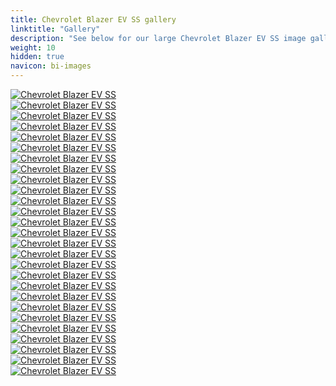 ```yaml
---
title: Chevrolet Blazer EV SS gallery
linktitle: "Gallery"
description: "See below for our large Chevrolet Blazer EV SS image gallery. Click pictures for high-resolution versions."
weight: 10
hidden: true
navicon: bi-images
---
```

<!-- markdownlint-disable MD033 -->
<div class="row" id ="my-gallery">
	<div class="pswp-grid-item col-6 col-md-4">
		<a href="https://media.evkx.net/multimedia/models/chevrolet/blazer_ev/blazer_ev_ss/chargeport_1.jpg"
data-pswp-src="https://media.evkx.net/multimedia/models/chevrolet/blazer_ev/blazer_ev_ss/chargeport_1.jpg"
data-pswp-width="3000"
data-pswp-height="2001" 
target="_blank">
			<img src="https://media.evkx.net/multimedia/models/chevrolet/blazer_ev/blazer_ev_ss/chargeport_1_xst.jpg" alt="Chevrolet Blazer EV SS" class="img-fluid img-thumbnail" />
		</a>
	</div>
	<div class="pswp-grid-item col-6 col-md-4">
		<a href="https://media.evkx.net/multimedia/models/chevrolet/blazer_ev/blazer_ev_ss/exterior_1.jpg"
data-pswp-src="https://media.evkx.net/multimedia/models/chevrolet/blazer_ev/blazer_ev_ss/exterior_1.jpg"
data-pswp-width="3000"
data-pswp-height="1928" 
target="_blank">
			<img src="https://media.evkx.net/multimedia/models/chevrolet/blazer_ev/blazer_ev_ss/exterior_1_xst.jpg" alt="Chevrolet Blazer EV SS" class="img-fluid img-thumbnail" />
		</a>
	</div>
	<div class="pswp-grid-item col-6 col-md-4">
		<a href="https://media.evkx.net/multimedia/models/chevrolet/blazer_ev/blazer_ev_ss/exterior_2.jpg"
data-pswp-src="https://media.evkx.net/multimedia/models/chevrolet/blazer_ev/blazer_ev_ss/exterior_2.jpg"
data-pswp-width="3000"
data-pswp-height="2085" 
target="_blank">
			<img src="https://media.evkx.net/multimedia/models/chevrolet/blazer_ev/blazer_ev_ss/exterior_2_xst.jpg" alt="Chevrolet Blazer EV SS" class="img-fluid img-thumbnail" />
		</a>
	</div>
	<div class="pswp-grid-item col-6 col-md-4">
		<a href="https://media.evkx.net/multimedia/models/chevrolet/blazer_ev/blazer_ev_ss/exterior_3.jpg"
data-pswp-src="https://media.evkx.net/multimedia/models/chevrolet/blazer_ev/blazer_ev_ss/exterior_3.jpg"
data-pswp-width="3000"
data-pswp-height="1927" 
target="_blank">
			<img src="https://media.evkx.net/multimedia/models/chevrolet/blazer_ev/blazer_ev_ss/exterior_3_xst.jpg" alt="Chevrolet Blazer EV SS" class="img-fluid img-thumbnail" />
		</a>
	</div>
	<div class="pswp-grid-item col-6 col-md-4">
		<a href="https://media.evkx.net/multimedia/models/chevrolet/blazer_ev/blazer_ev_ss/exterior_4.jpg"
data-pswp-src="https://media.evkx.net/multimedia/models/chevrolet/blazer_ev/blazer_ev_ss/exterior_4.jpg"
data-pswp-width="3000"
data-pswp-height="1587" 
target="_blank">
			<img src="https://media.evkx.net/multimedia/models/chevrolet/blazer_ev/blazer_ev_ss/exterior_4_xst.jpg" alt="Chevrolet Blazer EV SS" class="img-fluid img-thumbnail" />
		</a>
	</div>
	<div class="pswp-grid-item col-6 col-md-4">
		<a href="https://media.evkx.net/multimedia/models/chevrolet/blazer_ev/blazer_ev_ss/exterior_5.jpg"
data-pswp-src="https://media.evkx.net/multimedia/models/chevrolet/blazer_ev/blazer_ev_ss/exterior_5.jpg"
data-pswp-width="3000"
data-pswp-height="1776" 
target="_blank">
			<img src="https://media.evkx.net/multimedia/models/chevrolet/blazer_ev/blazer_ev_ss/exterior_5_xst.jpg" alt="Chevrolet Blazer EV SS" class="img-fluid img-thumbnail" />
		</a>
	</div>
	<div class="pswp-grid-item col-6 col-md-4">
		<a href="https://media.evkx.net/multimedia/models/chevrolet/blazer_ev/blazer_ev_ss/exterior_6.jpg"
data-pswp-src="https://media.evkx.net/multimedia/models/chevrolet/blazer_ev/blazer_ev_ss/exterior_6.jpg"
data-pswp-width="3000"
data-pswp-height="2001" 
target="_blank">
			<img src="https://media.evkx.net/multimedia/models/chevrolet/blazer_ev/blazer_ev_ss/exterior_6_xst.jpg" alt="Chevrolet Blazer EV SS" class="img-fluid img-thumbnail" />
		</a>
	</div>
	<div class="pswp-grid-item col-6 col-md-4">
		<a href="https://media.evkx.net/multimedia/models/chevrolet/blazer_ev/blazer_ev_ss/frontseats_1.jpg"
data-pswp-src="https://media.evkx.net/multimedia/models/chevrolet/blazer_ev/blazer_ev_ss/frontseats_1.jpg"
data-pswp-width="3000"
data-pswp-height="2001" 
target="_blank">
			<img src="https://media.evkx.net/multimedia/models/chevrolet/blazer_ev/blazer_ev_ss/frontseats_1_xst.jpg" alt="Chevrolet Blazer EV SS" class="img-fluid img-thumbnail" />
		</a>
	</div>
	<div class="pswp-grid-item col-6 col-md-4">
		<a href="https://media.evkx.net/multimedia/models/chevrolet/blazer_ev/blazer_ev_ss/handle_1.jpg"
data-pswp-src="https://media.evkx.net/multimedia/models/chevrolet/blazer_ev/blazer_ev_ss/handle_1.jpg"
data-pswp-width="3000"
data-pswp-height="2001" 
target="_blank">
			<img src="https://media.evkx.net/multimedia/models/chevrolet/blazer_ev/blazer_ev_ss/handle_1_xst.jpg" alt="Chevrolet Blazer EV SS" class="img-fluid img-thumbnail" />
		</a>
	</div>
	<div class="pswp-grid-item col-6 col-md-4">
		<a href="https://media.evkx.net/multimedia/models/chevrolet/blazer_ev/blazer_ev_ss/headlights_1.jpg"
data-pswp-src="https://media.evkx.net/multimedia/models/chevrolet/blazer_ev/blazer_ev_ss/headlights_1.jpg"
data-pswp-width="3000"
data-pswp-height="2001" 
target="_blank">
			<img src="https://media.evkx.net/multimedia/models/chevrolet/blazer_ev/blazer_ev_ss/headlights_1_xst.jpg" alt="Chevrolet Blazer EV SS" class="img-fluid img-thumbnail" />
		</a>
	</div>
	<div class="pswp-grid-item col-6 col-md-4">
		<a href="https://media.evkx.net/multimedia/models/chevrolet/blazer_ev/blazer_ev_ss/headlights_2.jpg"
data-pswp-src="https://media.evkx.net/multimedia/models/chevrolet/blazer_ev/blazer_ev_ss/headlights_2.jpg"
data-pswp-width="3000"
data-pswp-height="2632" 
target="_blank">
			<img src="https://media.evkx.net/multimedia/models/chevrolet/blazer_ev/blazer_ev_ss/headlights_2_xst.jpg" alt="Chevrolet Blazer EV SS" class="img-fluid img-thumbnail" />
		</a>
	</div>
	<div class="pswp-grid-item col-6 col-md-4">
		<a href="https://media.evkx.net/multimedia/models/chevrolet/blazer_ev/blazer_ev_ss/interior_1.jpg"
data-pswp-src="https://media.evkx.net/multimedia/models/chevrolet/blazer_ev/blazer_ev_ss/interior_1.jpg"
data-pswp-width="3000"
data-pswp-height="2001" 
target="_blank">
			<img src="https://media.evkx.net/multimedia/models/chevrolet/blazer_ev/blazer_ev_ss/interior_1_xst.jpg" alt="Chevrolet Blazer EV SS" class="img-fluid img-thumbnail" />
		</a>
	</div>
	<div class="pswp-grid-item col-6 col-md-4">
		<a href="https://media.evkx.net/multimedia/models/chevrolet/blazer_ev/blazer_ev_ss/interior_2.jpg"
data-pswp-src="https://media.evkx.net/multimedia/models/chevrolet/blazer_ev/blazer_ev_ss/interior_2.jpg"
data-pswp-width="3000"
data-pswp-height="2001" 
target="_blank">
			<img src="https://media.evkx.net/multimedia/models/chevrolet/blazer_ev/blazer_ev_ss/interior_2_xst.jpg" alt="Chevrolet Blazer EV SS" class="img-fluid img-thumbnail" />
		</a>
	</div>
	<div class="pswp-grid-item col-6 col-md-4">
		<a href="https://media.evkx.net/multimedia/models/chevrolet/blazer_ev/blazer_ev_ss/interior_3.jpg"
data-pswp-src="https://media.evkx.net/multimedia/models/chevrolet/blazer_ev/blazer_ev_ss/interior_3.jpg"
data-pswp-width="3000"
data-pswp-height="2001" 
target="_blank">
			<img src="https://media.evkx.net/multimedia/models/chevrolet/blazer_ev/blazer_ev_ss/interior_3_xst.jpg" alt="Chevrolet Blazer EV SS" class="img-fluid img-thumbnail" />
		</a>
	</div>
	<div class="pswp-grid-item col-6 col-md-4">
		<a href="https://media.evkx.net/multimedia/models/chevrolet/blazer_ev/blazer_ev_ss/interior_4.jpg"
data-pswp-src="https://media.evkx.net/multimedia/models/chevrolet/blazer_ev/blazer_ev_ss/interior_4.jpg"
data-pswp-width="3000"
data-pswp-height="2001" 
target="_blank">
			<img src="https://media.evkx.net/multimedia/models/chevrolet/blazer_ev/blazer_ev_ss/interior_4_xst.jpg" alt="Chevrolet Blazer EV SS" class="img-fluid img-thumbnail" />
		</a>
	</div>
	<div class="pswp-grid-item col-6 col-md-4">
		<a href="https://media.evkx.net/multimedia/models/chevrolet/blazer_ev/blazer_ev_ss/interior_5.jpg"
data-pswp-src="https://media.evkx.net/multimedia/models/chevrolet/blazer_ev/blazer_ev_ss/interior_5.jpg"
data-pswp-width="3000"
data-pswp-height="2001" 
target="_blank">
			<img src="https://media.evkx.net/multimedia/models/chevrolet/blazer_ev/blazer_ev_ss/interior_5_xst.jpg" alt="Chevrolet Blazer EV SS" class="img-fluid img-thumbnail" />
		</a>
	</div>
	<div class="pswp-grid-item col-6 col-md-4">
		<a href="https://media.evkx.net/multimedia/models/chevrolet/blazer_ev/blazer_ev_ss/interior_6.jpg"
data-pswp-src="https://media.evkx.net/multimedia/models/chevrolet/blazer_ev/blazer_ev_ss/interior_6.jpg"
data-pswp-width="3000"
data-pswp-height="2001" 
target="_blank">
			<img src="https://media.evkx.net/multimedia/models/chevrolet/blazer_ev/blazer_ev_ss/interior_6_xst.jpg" alt="Chevrolet Blazer EV SS" class="img-fluid img-thumbnail" />
		</a>
	</div>
	<div class="pswp-grid-item col-6 col-md-4">
		<a href="https://media.evkx.net/multimedia/models/chevrolet/blazer_ev/blazer_ev_ss/main_1.jpg"
data-pswp-src="https://media.evkx.net/multimedia/models/chevrolet/blazer_ev/blazer_ev_ss/main_1.jpg"
data-pswp-width="3000"
data-pswp-height="2001" 
target="_blank">
			<img src="https://media.evkx.net/multimedia/models/chevrolet/blazer_ev/blazer_ev_ss/main_1_xst.jpg" alt="Chevrolet Blazer EV SS" class="img-fluid img-thumbnail" />
		</a>
	</div>
	<div class="pswp-grid-item col-6 col-md-4">
		<a href="https://media.evkx.net/multimedia/models/chevrolet/blazer_ev/blazer_ev_ss/mirror_1.jpg"
data-pswp-src="https://media.evkx.net/multimedia/models/chevrolet/blazer_ev/blazer_ev_ss/mirror_1.jpg"
data-pswp-width="3000"
data-pswp-height="2001" 
target="_blank">
			<img src="https://media.evkx.net/multimedia/models/chevrolet/blazer_ev/blazer_ev_ss/mirror_1_xst.jpg" alt="Chevrolet Blazer EV SS" class="img-fluid img-thumbnail" />
		</a>
	</div>
	<div class="pswp-grid-item col-6 col-md-4">
		<a href="https://media.evkx.net/multimedia/models/chevrolet/blazer_ev/blazer_ev_ss/mirror_2.jpg"
data-pswp-src="https://media.evkx.net/multimedia/models/chevrolet/blazer_ev/blazer_ev_ss/mirror_2.jpg"
data-pswp-width="3000"
data-pswp-height="2001" 
target="_blank">
			<img src="https://media.evkx.net/multimedia/models/chevrolet/blazer_ev/blazer_ev_ss/mirror_2_xst.jpg" alt="Chevrolet Blazer EV SS" class="img-fluid img-thumbnail" />
		</a>
	</div>
	<div class="pswp-grid-item col-6 col-md-4">
		<a href="https://media.evkx.net/multimedia/models/chevrolet/blazer_ev/blazer_ev_ss/regenpaddles_1.jpg"
data-pswp-src="https://media.evkx.net/multimedia/models/chevrolet/blazer_ev/blazer_ev_ss/regenpaddles_1.jpg"
data-pswp-width="3000"
data-pswp-height="2001" 
target="_blank">
			<img src="https://media.evkx.net/multimedia/models/chevrolet/blazer_ev/blazer_ev_ss/regenpaddles_1_xst.jpg" alt="Chevrolet Blazer EV SS" class="img-fluid img-thumbnail" />
		</a>
	</div>
	<div class="pswp-grid-item col-6 col-md-4">
		<a href="https://media.evkx.net/multimedia/models/chevrolet/blazer_ev/blazer_ev_ss/roof_1.jpg"
data-pswp-src="https://media.evkx.net/multimedia/models/chevrolet/blazer_ev/blazer_ev_ss/roof_1.jpg"
data-pswp-width="3000"
data-pswp-height="2001" 
target="_blank">
			<img src="https://media.evkx.net/multimedia/models/chevrolet/blazer_ev/blazer_ev_ss/roof_1_xst.jpg" alt="Chevrolet Blazer EV SS" class="img-fluid img-thumbnail" />
		</a>
	</div>
	<div class="pswp-grid-item col-6 col-md-4">
		<a href="https://media.evkx.net/multimedia/models/chevrolet/blazer_ev/blazer_ev_ss/screens_1.jpg"
data-pswp-src="https://media.evkx.net/multimedia/models/chevrolet/blazer_ev/blazer_ev_ss/screens_1.jpg"
data-pswp-width="3000"
data-pswp-height="2001" 
target="_blank">
			<img src="https://media.evkx.net/multimedia/models/chevrolet/blazer_ev/blazer_ev_ss/screens_1_xst.jpg" alt="Chevrolet Blazer EV SS" class="img-fluid img-thumbnail" />
		</a>
	</div>
	<div class="pswp-grid-item col-6 col-md-4">
		<a href="https://media.evkx.net/multimedia/models/chevrolet/blazer_ev/blazer_ev_ss/screens_2.jpg"
data-pswp-src="https://media.evkx.net/multimedia/models/chevrolet/blazer_ev/blazer_ev_ss/screens_2.jpg"
data-pswp-width="3000"
data-pswp-height="2001" 
target="_blank">
			<img src="https://media.evkx.net/multimedia/models/chevrolet/blazer_ev/blazer_ev_ss/screens_2_xst.jpg" alt="Chevrolet Blazer EV SS" class="img-fluid img-thumbnail" />
		</a>
	</div>
	<div class="pswp-grid-item col-6 col-md-4">
		<a href="https://media.evkx.net/multimedia/models/chevrolet/blazer_ev/blazer_ev_ss/screens_3.jpg"
data-pswp-src="https://media.evkx.net/multimedia/models/chevrolet/blazer_ev/blazer_ev_ss/screens_3.jpg"
data-pswp-width="3000"
data-pswp-height="2000" 
target="_blank">
			<img src="https://media.evkx.net/multimedia/models/chevrolet/blazer_ev/blazer_ev_ss/screens_3_xst.jpg" alt="Chevrolet Blazer EV SS" class="img-fluid img-thumbnail" />
		</a>
	</div>
	<div class="pswp-grid-item col-6 col-md-4">
		<a href="https://media.evkx.net/multimedia/models/chevrolet/blazer_ev/blazer_ev_ss/trunk_1.jpg"
data-pswp-src="https://media.evkx.net/multimedia/models/chevrolet/blazer_ev/blazer_ev_ss/trunk_1.jpg"
data-pswp-width="3000"
data-pswp-height="2001" 
target="_blank">
			<img src="https://media.evkx.net/multimedia/models/chevrolet/blazer_ev/blazer_ev_ss/trunk_1_xst.jpg" alt="Chevrolet Blazer EV SS" class="img-fluid img-thumbnail" />
		</a>
	</div>
	<div class="pswp-grid-item col-6 col-md-4">
		<a href="https://media.evkx.net/multimedia/models/chevrolet/blazer_ev/blazer_ev_ss/vents_1.jpg"
data-pswp-src="https://media.evkx.net/multimedia/models/chevrolet/blazer_ev/blazer_ev_ss/vents_1.jpg"
data-pswp-width="3000"
data-pswp-height="2001" 
target="_blank">
			<img src="https://media.evkx.net/multimedia/models/chevrolet/blazer_ev/blazer_ev_ss/vents_1_xst.jpg" alt="Chevrolet Blazer EV SS" class="img-fluid img-thumbnail" />
		</a>
	</div>
</div>
<script type="module">
  import PhotoSwipeLightbox from '/js/photoswipe-lightbox.esm.js';
    const lightbox = new PhotoSwipeLightbox({
       gallery: '#my-gallery',
        children: 'a',
        pswpModule: () => import('/js/photoswipe.esm.js')
    });
lightbox.init();
</script>
